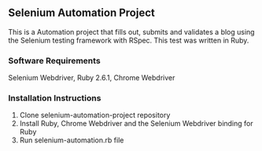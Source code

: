 ## Selenium Automation Project

This is a Automation project that fills out, submits and validates a blog using the Selenium testing framework with RSpec. This test was written in Ruby.

### Software Requirements

Selenium Webdriver, Ruby 2.6.1, Chrome Webdriver

### Installation Instructions

1. Clone selenium-automation-project repository</br>
2. Install Ruby, Chrome Webdriver and the Selenium Webdriver binding for Ruby</br>
3. Run selenium-automation.rb file</br>